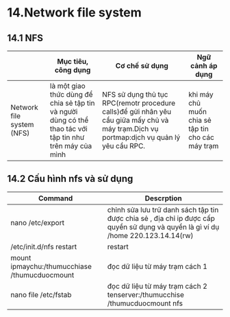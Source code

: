 # 14.Network file system
## 14.1 NFS
| |Mục tiêu, công dụng|Cơ chế sử dụng|Ngữ cảnh áp dụng|
|-|-------------------|--------------|----------------|
|Network file system (NFS)|là một giao thức dùng để chia sẻ tập tin và người dùng có thể thao tác với tập tin như trên máy của mình|NFS sử dụng thủ tục RPC(remotr procedure calls)để gửi nhân yêu cầu giữa mấy chủ và máy trạm.Dịch vụ portmap:dịch vụ quản lý yêu cầu RPC.|khi máy chủ muốn chia sẻ tập tin cho các máy trạm|
## 14.2 Cấu hình nfs và sử dụng
| Command | Descrption |
|---------|------------|
|nano /etc/export| chỉnh sửa lưu trữ danh sách tập tin được chia sẻ , địa chỉ ip được cấp quyền sử dụng và quyền là gì ví dụ /home 220.123.14.14(rw)|
|/etc/init.d/nfs restart |restart|
|mount ipmaychu:/thumucchiase /thumucduocmount|đọc dữ liệu từ máy trạm cách 1|
|nano file /etc/fstab|đọc dữ liệu từ máy trạm cách 2 tenserver:/thumucchise /thumucduocmount nfs|
